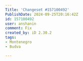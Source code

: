 ```yaml
---
Title: 'Changeset #157100492'
PublishDate: 2024-09-25T20:16:42Z
id: 157100492
user: anshanin
comment: Fix
created_by: iD 2.30.2
tags:
- Montenegro
- Budva

---
```

